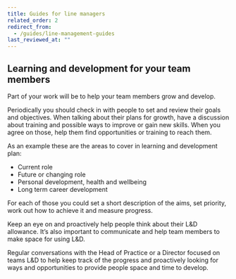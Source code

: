 ```yaml
---
title: Guides for line managers
related_order: 2
redirect_from:
  - /guides/line-management-guides
last_reviewed_at: ""
---
```

## Learning and development for your team members

Part of your work will be to help your team members grow and develop.

Periodically you should check in with people to set and review their goals and
objectives. When talking about their plans for growth, have a discussion about
training and possible ways to improve or gain new skills. When you agree on
those, help them find opportunities or training to reach them.

As an example these are the areas to cover in learning and development plan:

* Current role
* Future or changing role
* Personal development, health and wellbeing
* Long term career development

For each of those you could set a short description of the aims, set priority,
work out how to achieve it and measure progress.

Keep an eye on and proactively help people think about their L&D allowance. It’s
also important to communicate and help team members to make space for using L&D.

Regular conversations with the Head of Practice or a Director focused on teams
L&D to help keep track of the progress and proactively looking for ways and
opportunities to provide people space and time to develop.